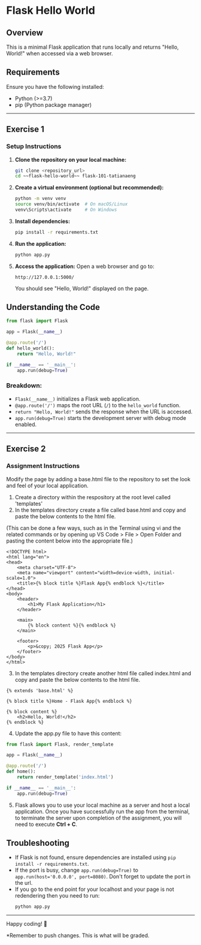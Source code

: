 # Flask Hello World

## Overview
This is a minimal Flask application that runs locally and returns "Hello, World!" when accessed via a web browser.

## Requirements
Ensure you have the following installed:
- Python (>=3.7)
- pip (Python package manager)

  
---

## Exercise 1
### Setup Instructions

1. **Clone the repository on your local machine:**
   ```sh
   git clone <repository_url>
   cd ~~flask-hello-world~~ flask-101-tatianaeng
   ```

2. **Create a virtual environment (optional but recommended):**
   ```sh
   python -m venv venv
   source venv/bin/activate  # On macOS/Linux
   venv\Scripts\activate     # On Windows
   ```

3. **Install dependencies:**
   ```sh
   pip install -r requirements.txt
   ```

4. **Run the application:**
   ```sh
   python app.py
   ```

5. **Access the application:**
   Open a web browser and go to:
   ```
   http://127.0.0.1:5000/
   ```
   You should see "Hello, World!" displayed on the page.

## Understanding the Code

```python
from flask import Flask

app = Flask(__name__)

@app.route('/')
def hello_world():
    return "Hello, World!"

if __name__ == '__main__':
    app.run(debug=True)
```

### Breakdown: 
- `Flask(__name__)` initializes a Flask web application.
- `@app.route('/')` maps the root URL (`/`) to the `hello_world` function.
- `return "Hello, World!"` sends the response when the URL is accessed.
- `app.run(debug=True)` starts the development server with debug mode enabled.

---

## Exercise 2
### Assignment Instructions
Modify the page by adding a base.html file to the repository to set the look and feel of your local application.
  
1. Create a directory within the respository at the root level called 'templates'
2. In the templates directory create a file called base.html and copy and paste the below contents to the html file.

(This can be done a few ways, such as in the Terminal using vi <filename> and the related commands or by opening up VS Code > File > Open Folder and pasting the content below into the appropriate file.)
```
<!DOCTYPE html>
<html lang="en">
<head>
    <meta charset="UTF-8">
    <meta name="viewport" content="width=device-width, initial-scale=1.0">
    <title>{% block title %}Flask App{% endblock %}</title>
</head>
<body>
    <header>
        <h1>My Flask Application</h1>
    </header>

    <main>
        {% block content %}{% endblock %}
    </main>

    <footer>
        <p>&copy; 2025 Flask App</p>
    </footer>
</body>
</html>
```

  3. In the templates directory create another html file called index.html and copy and paste the below contents to the html file.
```
{% extends 'base.html' %}

{% block title %}Home - Flask App{% endblock %}

{% block content %}
    <h2>Hello, World!</h2>
{% endblock %}
```

  4. Update the app.py file to have this content:
```python
from flask import Flask, render_template

app = Flask(__name__)

@app.route('/')
def home():
    return render_template('index.html')

if __name__ == '__main__':
    app.run(debug=True)
```
5. Flask allows you to use your local machine as a server and host a local application. Once you have successfully run the app from the terminal, to terminate the server upon completion of the assignment, you will need to execute **Ctrl + C**.

## Troubleshooting
- If Flask is not found, ensure dependencies are installed using `pip install -r requirements.txt`.
- If the port is busy, change `app.run(debug=True)` to `app.run(host='0.0.0.0', port=8080)`. Don't forget to update the port in the url.
- If you go to the end point for your localhost and your page is not redendering then you need to run: 
   ```sh
   python app.py
   ```
---
Happy coding! 🚀

*Remember to push changes.  This is what will be graded.
